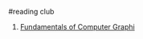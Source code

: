 #reading club
 1. [Fundamentals of Computer Graphi](https://github.com/CodeSuperHero/ArtYouthReadingClub/tree/master/FundamentalsOfComputerGraphi)